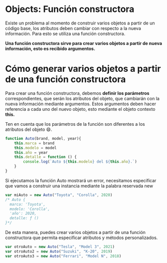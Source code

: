 # Objects: Función constructora

Existe un problema al momento de construir varios objetos a partir de un código base, los atributos deben cambiar con respecto a la nueva información. Para esto se utiliza una función constructora.

**Una función constructora sirve para crear varios objetos a partir de nueva información, esto es recibido argumentos.**

# Cómo generar varios objetos a partir de una función constructora

Para crear una función constructora, debemos **definir los parámetros** correspondientes, que serán los atributos del objeto, que cambiarán con la nueva información mediante argumentos. Estos argumentos deben hacer referencia a cada uno del nuevo objeto, esto mediante el objeto contexto **this.**

Ten en cuenta que los parámetros de la función son diferentes a los atributos del objeto 😄.

```js
function Auto(brand, model, year){
    this.marca = brand
    this.modelo = model
    this.año = year
    this.detalle = function () {
        console.log(`Auto ${this.modelo} del ${this.año}.`)
    }
}
```

Si ejecutamos la función Auto mostrará un error, necesitamos especificar que vamos a construir una instancia mediante la palabra reservada new

```js
var miAuto = new Auto("Toyota", "Corolla", 2020)
/* Auto {
  marca: 'Toyota',
  modelo: 'Corolla',
  'año': 2020,
  detalle: ƒ ()
}*/
```

De esta manera, puedes crear varios objetos a partir de una función constructora que permita especificar atributos y métodos personalizados.

```js
var otroAuto = new Auto("Tesla", "Model 3", 2021)
var otroAuto2 = new Auto("Suzuki", "K-20", 2019)
var otroAuto3 = new Auto("Ferrari", "Model N", 2018)
```